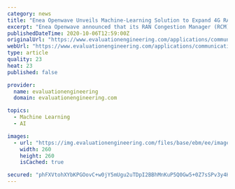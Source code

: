 ```yaml
---
category: news
title: "Enea Openwave Unveils Machine-Learning Solution to Expand 4G RAN Capacity"
excerpt: "Enea Openwave announced that its RAN Congestion Manager (RCM), incorporating Machine Learning capabilities, is increasing mobile operators’ 4G RAN capacity by up to 15% in congested locations. This has enabled Enea Openwave customers to cope with the double threat of increased data usage and a slowing down of 5G rollouts,"
publishedDateTime: 2020-10-06T12:59:00Z
originalUrl: "https://www.evaluationengineering.com/applications/communications-test/press-release/21157180/enea-openwave-enea-openwave-unveils-machinelearning-solution-to-expand-4g-ran-capacity"
webUrl: "https://www.evaluationengineering.com/applications/communications-test/press-release/21157180/enea-openwave-enea-openwave-unveils-machinelearning-solution-to-expand-4g-ran-capacity"
type: article
quality: 23
heat: 23
published: false

provider:
  name: evaluationengineering
  domain: evaluationengineering.com

topics:
  - Machine Learning
  - AI

images:
  - url: "https://img.evaluationengineering.com/files/base/ebm/ee/image/2020/10/Video_Optimization_Overview_260x260.5f7c68825d9ea.png?auto=format&fit=max&w=1200"
    width: 260
    height: 260
    isCached: true

secured: "phFXVtohXYbKPGOovC+w0jY5mUgu2uTDpI2BBhMnKuP5Q0Gw5+0Z7sSPv3y4H6rl/O7QCMQg1bVB+i7vcELMDphKQ41bvylGcGlUabBSF1skdZgn6CLqXpvz/kvsQzBCQzMQOGkZee49NKwPtzaaVGm6Oz2FYC8hK0mnyzz9xXvQrsWImZY9gLgOscye/OGZc/XzwZ7JWGlK5famrEcN5oLOeP5WUP1V/73frtxp6+YrvZUXKsbhEpanHfWNDxNK3TI0deWlN2kzAVKPc4fMKFVrn0q2R/PYgZaMEpBInqz5WYP1OdXVM4HROBcONZwpceelxTsF68AM1fsma17/IyDCvgv6CbRAggKy2mSg76c=;qVbUTiuzmSBdf8NiFjSQew=="
---
```


